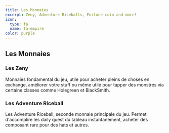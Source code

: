 ```yaml
---
title: Les Monnaies
excerpt: Zeny, Adventure Riceballs, Fortune coin and more!
icon:
  type: fa
  name: fa-empire
color: purple
---
```


## Les Monnaies

### Les Zeny

<p>Monnaies fondamental du jeu, utile pour acheter pleins de choses en exchange, améliorer votre stuff ou même utile pour tapper des monstres via certaine classes comme Holegreen et BlackSmith.</p>

### Les Adventure Riceball

<p>Les Adventure Riceball, seconde monnaie principale du jeu. Permet d'accomplire les daily quest du tableau instantanément, acheter des composant rare pour des hats et autres.</p>

